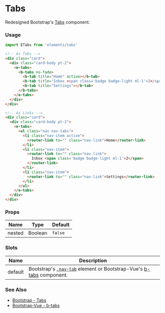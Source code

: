 # Tabs

Redesigned Bootstrap's [Tabs](http://getbootstrap.com/docs/4.0/components/navs/#tabs) component.

<!-- STORY -->

### Usage

```js
import ETabs from 'elements/tabs'
```
```html
<!-- As Tabs -->
<div class="card">
  <div class="card-body pt-2">
    <e-tabs>
      <b-tabs no-fade>
        <b-tab title="Home" active></b-tab>
        <b-tab title="Inbox <span class='badge badge-light ml-1'>2</span>"></b-tab>
        <b-tab title="Settings"></b-tab>
      </b-tabs>
    </e-tabs>
  </div>
</div>
```
```html
<!-- As Links -->
<div class="card">
  <div class="card-body pt-2">
    <e-tabs>
      <ul class="nav nav-tabs">
        <li class="nav-item active">
          <router-link to="" class="nav-link">Home</router-link>
        </li>
        <li class="nav-item">
          <router-link to="" class="nav-link">
            Inbox <span class='badge badge-light ml-1'>2</span>
          </router-link>
        </li>
        <li class="nav-item">
          <router-link to="" class="nav-link">Settings</router-link>
        </li>
      </ul>
    </e-tabs>
  </div>
</div>
```

### Props

| Name   | Type    | Default |
|--------|---------|---------|
| nested | Boolean | `false` |

### Slots

| Name    | Description |
|---------|-------------|
| default | Bootstrap's [`.nav-tab`](http://getbootstrap.com/docs/4.0/components/navs/#tabs) element or Bootstrap-Vue's [b-tabs](https://bootstrap-vue.js.org/docs/components/tabs) component. |

### See Also
- [Bootstrap - Tabs](http://getbootstrap.com/docs/4.0/components/navs/#tabs)
- [Bootstrap-Vue - b-tabs](https://bootstrap-vue.js.org/docs/components/tabs)
